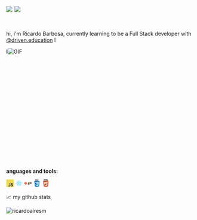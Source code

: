 <a href="https://www.instagram.com/ricardoairesm/">
  <img align="left" width="22px" src="https://raw.githubusercontent.com/hussainweb/hussainweb/main/icons/instagram.png" />
</a>

<a href="https://www.linkedin.com/in/ricardo-aires-alves-maya-barbosa-67623b191">
  <img align="left" width="22px" src="https://raw.githubusercontent.com/peterthehan/peterthehan/master/assets/linkedin.svg" />
</a>


<br />
<br/>
<br/>

hi, i'm Ricardo Barbosa, currently learning to be a Full Stack developer with [@driven.education](https://www.instagram.com/driven.education/) !


  <img align="right" alt="GIF" src="https://github.com/abhisheknaiidu/abhisheknaiidu/blob/master/code.gif?raw=true" width="500" height="320" />
  


**languages and tools:**  

<code><img height="20" src="https://raw.githubusercontent.com/github/explore/80688e429a7d4ef2fca1e82350fe8e3517d3494d/topics/javascript/javascript.png"></code>
<code><img height="20" src="https://raw.githubusercontent.com/github/explore/80688e429a7d4ef2fca1e82350fe8e3517d3494d/topics/react/react.png"></code>
<code><img height="20" src="https://raw.githubusercontent.com/github/explore/80688e429a7d4ef2fca1e82350fe8e3517d3494d/topics/git/git.png"></code>
<code><img height="20" src="https://raw.githubusercontent.com/github/explore/80688e429a7d4ef2fca1e82350fe8e3517d3494d/topics/css/css.png"></code>
<code><img height="20" src="https://raw.githubusercontent.com/github/explore/80688e429a7d4ef2fca1e82350fe8e3517d3494d/topics/html/html.png"></code>




📈 my github stats

<p align="left"> <img  width = "300" src="https://github-readme-stats.vercel.app/api?username=ricardoairesm&show_icons=true&theme=gotham" alt="ricardoairesm" />

